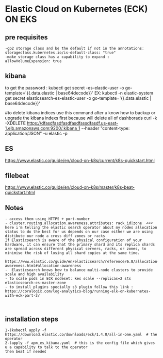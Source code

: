 #                                               Elastic Cloud on Kubernetes (ECK) ON EKS

## pre requisites
```
-gp2 storage class and be the default if not in the annotations:      storageclass.kubernetes.io/is-default-class: "true"
-make storage class has a capability to expand :  allowVolumeExpansion: true 

```


## kibana
to get the password : kubectl get secret <cluster-name>-es-elastic-user -o go-template='{{.data.elastic | base64decode}}'
EX: kubectl -n elastic-system get secret elasticsearch-es-elastic-user -o go-template='{{.data.elastic | base64decode}}'

#to delete kibana indices use this command after u know how to backup  or upgrade the kibana indexs first because will delete all of dashborads 
 curl -k -XDELETE  https://dfasdfasdfasdfasdfassdfasdf.us-east-1.elb.amazonaws.com:9200/.kibana_1  --header "content-type: application/JSON" -u elastic -p


## ES
https://www.elastic.co/guide/en/cloud-on-k8s/current/k8s-quickstart.html

## filebeat
https://www.elastic.co/guide/en/cloud-on-k8s/master/k8s-beat-quickstart.html

## Notes
```
- access them using HTTPS + port-number
- cluster.routing.allocation.awareness.attributes: rack_id|zone  <<< here i'm telling the elastic search operator about my nodes allocation status to do the best for us depends on our case either we are using distibute our node a cross diff zones or racks 
If Elasticsearch is aware of the physical configuration of your hardware, it can ensure that the primary shard and its replica shards are spread across different physical servers, racks, or zones, to minimise the risk of losing all shard copies at the same time.
 https://www.elastic.co/guide/en/elasticsearch/reference/6.8/allocation-awareness.html#allocation-awareness
-  Elasticsearch knows how to balance multi-node clusters to provide scale and high availability
- to scale pods in ECK nodeset: kes scale --replicas=2 sts elasticsearch-es-master-zone
- to install plugins specially s3 plugin follow this link : https://coralogix.com/log-analytics-blog/running-elk-on-kubernetes-with-eck-part-2/



```

## installation steps
```
1-)kubectl apply -f https://download.elastic.co/downloads/eck/1.4.0/all-in-one.yaml  # the operator
2-)apply -f apm_es_kibana.yaml  # this is the config file which gives u a capability to talk to the operator 
then beat if needed 

```
